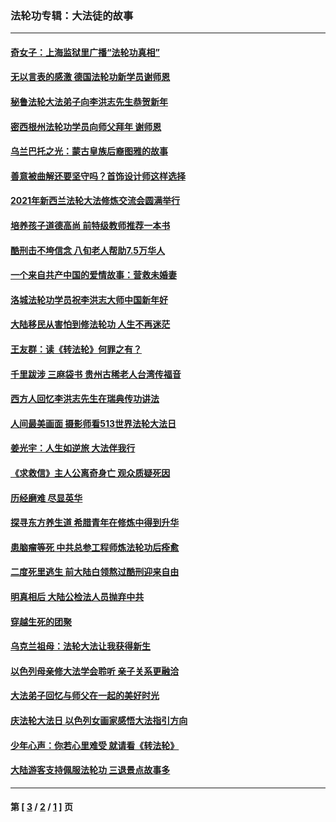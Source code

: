 ### 法轮功专辑：大法徒的故事
---
#### [奇女子：上海监狱里广播“法轮功真相”](../../pages/nf1147481/n13726443.md?05110430) 
#### [无以言表的感激 德国法轮功新学员谢师恩](../../pages/nf1147481/n13543790.md?05110430) 
#### [秘鲁法轮大法弟子向李洪志先生恭贺新年](../../pages/nf1147481/n13540182.md?05110430) 
#### [密西根州法轮功学员向师父拜年 谢师恩](../../pages/nf1147481/n13538183.md?05110430) 
#### [乌兰巴托之光：蒙古皇族后裔图雅的故事](../../pages/nf1147481/n13155759.md?05110430) 
#### [善意被曲解还要坚守吗？首饰设计师这样选择](../../pages/nf1147481/n13077575.md?05110430) 
#### [2021年新西兰法轮大法修炼交流会圆满举行](../../pages/nf1147481/n13033149.md?05110430) 
#### [培养孩子道德高尚 前特级教师推荐一本书](../../pages/nf1147481/n12938640.md?05110430) 
#### [酷刑击不垮信念 八旬老人帮助7.5万华人](../../pages/nf1147481/n12880712.md?05110430) 
#### [一个来自共产中国的爱情故事：营救未婚妻](../../pages/nf1147481/n12778386.md?05110430) 
#### [洛城法轮功学员祝李洪志大师中国新年好](../../pages/nf1147481/n12724685.md?05110430) 
#### [大陆移民从害怕到修法轮功 人生不再迷茫](../../pages/nf1147481/n12414325.md?05110430) 
#### [王友群：读《转法轮》何罪之有？](../../pages/nf1147481/n12408647.md?05110430) 
#### [千里跋涉 三麻袋书 贵州古稀老人台湾传福音](../../pages/nf1147481/n12198750.md?05110430) 
#### [西方人回忆李洪志先生在瑞典传功讲法](../../pages/nf1147481/n12099607.md?05110430) 
#### [人间最美画面 摄影师看513世界法轮大法日](../../pages/nf1147481/n12094118.md?05110430) 
#### [姜光宇：人生如逆旅 大法伴我行](../../pages/nf1147481/n12088664.md?05110430) 
#### [《求救信》主人公离奇身亡 观众质疑死因](../../pages/nf1147481/n11845215.md?05110430) 
#### [历经磨难 尽显英华](../../pages/nf1147481/n11723297.md?05110430) 
#### [探寻东方养生道 希腊青年在修炼中得到升华](../../pages/nf1147481/n11494502.md?05110430) 
#### [患脑瘤等死 中共总参工程师炼法轮功后痊愈](../../pages/nf1147481/n11466682.md?05110430) 
#### [二度死里逃生 前大陆白领熬过酷刑迎来自由](../../pages/nf1147481/n11368594.md?05110430) 
#### [明真相后 大陆公检法人员抛弃中共](../../pages/nf1147481/n11358618.md?05110430) 
#### [穿越生死的团聚](../../pages/nf1147481/n11258922.md?05110430) 
#### [乌克兰祖母：法轮大法让我获得新生](../../pages/nf1147481/n11269457.md?05110430) 
#### [以色列母亲修大法学会聆听 亲子关系更融洽](../../pages/nf1147481/n11268195.md?05110430) 
#### [大法弟子回忆与师父在一起的美好时光](../../pages/nf1147481/n11267759.md?05110430) 
#### [庆法轮大法日 以色列女画家感悟大法指引方向](../../pages/nf1147481/n11267735.md?05110430) 
#### [少年心声：你若心里难受 就请看《转法轮》](../../pages/nf1147481/n11267496.md?05110430) 
#### [大陆游客支持佩服法轮功 三退景点故事多](../../pages/nf1147481/n11267378.md?05110430) 

---
#### 第 [ [3](./3.md?05110430) / [2](./2.md?05110430) / [1](./1.md?05110430) ] 页
